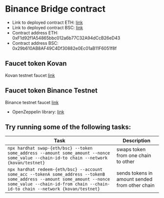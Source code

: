 # Binance Bridge contract


- Link to deployed contract ETH: [link](https://kovan.etherscan.io/address/0x9Ef0b2389621158EA2691ff597b68e3D38B93aB2)
- Link to deployed contract BSC: [link](https://testnet.bscscan.com/address/0x36140E9fc2185df80Dc07f123b8C83f81b61ad17)
- Contract address ETH: 0xF1d92f1A54865bbc012a6b77C32A94dCcB26eD43
- Contract address BSC: 0x29b610AB8AF49C4Df30882e0Ec01aB11F6051f8f


## Faucet token Kovan

Kovan testnet faucet [link](https://kovan.etherscan.io/address/0xF1d92f1A54865bbc012a6b77C32A94dCcB26eD43#code)


## Faucet token Binance Testnet

Binance testnet faucet [link](https://testnet.bscscan.com/address/0x29b610AB8AF49C4Df30882e0Ec01aB11F6051f8f#code)


- OpenZeppelin library: [link](https://github.com/OpenZeppelin/openzeppelin-contracts)



## Try running some of the following tasks:

| Task | Description |
| --- | --- |
| `npx hardhat swap-{eth/bsc} --token some_address --amount some_amount --nonce some_value --chain-id-to chain --network {kovan/testnet}` | swaps token from one chain to other |
| `npx hardhat redeem-{eth/bsc} --account some_acc --tokenA some_address --tokenB some_address --amount some_amount --nonce some_value --chain-id-from chain --chain-id-to chain --network {kovan/testnet}` | sends tokens in amount sended from other chain |

